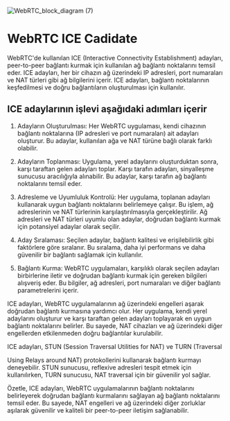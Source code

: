 
![WebRTC_block_diagram (7)](https://github.com/yildiraysabanci/RobotOL/assets/98615464/3bba8b22-8f1c-4daa-9bb7-35766e37b9d9)
# WebRTC ICE Cadidate<br>

WebRTC'de kullanılan ICE (Interactive Connectivity Establishment) adayları, peer-to-peer bağlantı kurmak için kullanılan ağ bağlantı noktalarını temsil eder. ICE adayları, her bir cihazın ağ üzerindeki IP adresleri, port numaraları ve NAT türleri gibi ağ bilgilerini içerir. ICE adayları, bağlantı noktalarının keşfedilmesi ve doğru bağlantıların oluşturulması için kullanılır.

## ICE adaylarının işlevi aşağıdaki adımları içerir

1. Adayların Oluşturulması: Her WebRTC uygulaması, kendi cihazının bağlantı noktalarına (IP adresleri ve port numaraları) ait adayları oluşturur. Bu adaylar, kullanılan ağa ve NAT türüne bağlı olarak farklı olabilir.

2. Adayların Toplanması: Uygulama, yerel adaylarını oluşturduktan sonra, karşı taraftan gelen adayları toplar. Karşı tarafın adayları, sinyalleşme sunucusu aracılığıyla alınabilir. Bu adaylar, karşı tarafın ağ bağlantı noktalarını temsil eder.

3. Adresleme ve Uyumluluk Kontrolü: Her uygulama, toplanan adayları kullanarak uygun bağlantı noktalarını belirlemeye çalışır. Bu işlem, ağ adreslerinin ve NAT türlerinin karşılaştırılmasıyla gerçekleştirilir. Ağ adresleri ve NAT türleri uyumlu olan adaylar, doğrudan bağlantı kurmak için potansiyel adaylar olarak seçilir.

4. Aday Sıralaması: Seçilen adaylar, bağlantı kalitesi ve erişilebilirlik gibi faktörlere göre sıralanır. Bu sıralama, daha iyi performans ve daha güvenilir bir bağlantı sağlamak için kullanılır.

5. Bağlantı Kurma: WebRTC uygulamaları, karşılıklı olarak seçilen adayları birbirlerine iletir ve doğrudan bağlantı kurmak için gereken bilgileri alışveriş eder. Bu bilgiler, ağ adresleri, port numaraları ve diğer bağlantı parametrelerini içerir.

ICE adayları, WebRTC uygulamalarının ağ üzerindeki engelleri aşarak doğrudan bağlantı kurmasına yardımcı olur. Her uygulama, kendi yerel adaylarını oluşturur ve karşı taraftan gelen adayları toplayarak en uygun bağlantı noktalarını belirler. Bu sayede, NAT cihazları ve ağ üzerindeki diğer engellerden etkilenmeden doğru bağlantılar kurulabilir.

ICE adayları, STUN (Session Traversal Utilities for NAT) ve TURN (Traversal

 Using Relays around NAT) protokollerini kullanarak bağlantı kurmayı deneyebilir. STUN sunucusu, reflexive adresleri tespit etmek için kullanılırken, TURN sunucusu, NAT traversal için bir güvenilir yol sağlar.

Özetle, ICE adayları, WebRTC uygulamalarının bağlantı noktalarını belirleyerek doğrudan bağlantı kurmalarını sağlayan ağ bağlantı noktalarını temsil eder. Bu sayede, NAT engelleri ve ağ üzerindeki diğer zorluklar aşılarak güvenilir ve kaliteli bir peer-to-peer iletişim sağlanabilir.
